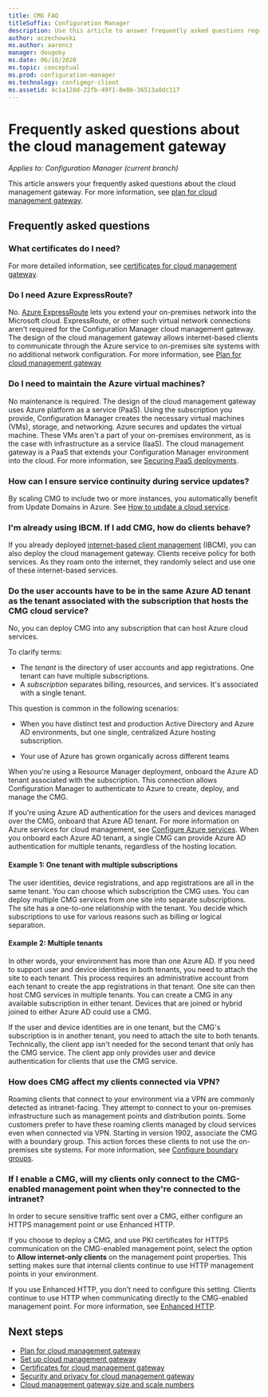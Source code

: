 ```yaml
---
title: CMG FAQ
titleSuffix: Configuration Manager
description: Use this article to answer frequently asked questions regarding the cloud management gateway
author: aczechowski
ms.author: aaroncz
manager: dougeby
ms.date: 06/10/2020
ms.topic: conceptual
ms.prod: configuration-manager
ms.technology: configmgr-client
ms.assetid: 4c1a128d-22fb-49f1-8e0b-36513a8dc117
---
```


# Frequently asked questions about the cloud management gateway

*Applies to: Configuration Manager (current branch)*

This article answers your frequently asked questions about the cloud management gateway. For more information, see [plan for cloud management gateway](plan-cloud-management-gateway.md).

## Frequently asked questions

### What certificates do I need?

For more detailed information, see [certificates for cloud management gateway](certificates-for-cloud-management-gateway.md).

### Do I need Azure ExpressRoute?

No. [Azure ExpressRoute](/azure/expressroute/expressroute-introduction) lets you extend your on-premises network into the Microsoft cloud. ExpressRoute, or other such virtual network connections aren't required for the Configuration Manager cloud management gateway. The design of the cloud management gateway allows internet-based clients to communicate through the Azure service to on-premises site systems with no additional network configuration. For more information, see [Plan for cloud management gateway](plan-cloud-management-gateway.md)

<!-- SCCMDocs#1659 -->

### Do I need to maintain the Azure virtual machines?

No maintenance is required. The design of the cloud management gateway uses Azure platform as a service (PaaS). Using the subscription you provide, Configuration Manager creates the necessary virtual machines (VMs), storage, and networking. Azure secures and updates the virtual machine. These VMs aren't a part of your on-premises environment, as is the case with infrastructure as a service (IaaS). The cloud management gateway is a PaaS that extends your Configuration Manager environment into the cloud. For more information, see [Securing PaaS deployments](/azure/security/security-paas-deployments).

### How can I ensure service continuity during service updates?

By scaling CMG to include two or more instances, you automatically benefit from Update Domains in Azure. See [How to update a cloud service](/azure/cloud-services/cloud-services-update-azure-service).

### I'm already using IBCM. If I add CMG, how do clients behave?

If you already deployed [internet-based client management](../plan-internet-based-client-management.md) (IBCM), you can also deploy the cloud management gateway. Clients receive policy for both services. As they roam onto the internet, they randomly select and use one of these internet-based services.

### <a name="bkmk_tenant"></a> Do the user accounts have to be in the same Azure AD tenant as the tenant associated with the subscription that hosts the CMG cloud service?
<!--SCCMDocs-pr issue #2873-->
No, you can deploy CMG into any subscription that can host Azure cloud services.

To clarify terms:

- The _tenant_ is the directory of user accounts and app registrations. One tenant can have multiple subscriptions.
- A _subscription_ separates billing, resources, and services. It's associated with a single tenant.

This question is common in the following scenarios:  

- When you have distinct test and production Active Directory and Azure AD environments, but one single, centralized Azure hosting subscription.

- Your use of Azure has grown organically across different teams

When you're using a Resource Manager deployment, onboard the Azure AD tenant associated with the subscription. This connection allows Configuration Manager to authenticate to Azure to create, deploy, and manage the CMG.  

If you're using Azure AD authentication for the users and devices managed over the CMG, onboard that Azure AD tenant. For more information on Azure services for cloud management, see [Configure Azure services](../../../servers/deploy/configure/azure-services-wizard.md). When you onboard each Azure AD tenant, a single CMG can provide Azure AD authentication for multiple tenants, regardless of the hosting location.

#### Example 1: One tenant with multiple subscriptions

The user identities, device registrations, and app registrations are all in the same tenant. You can choose which subscription the CMG uses. You can deploy multiple CMG services from one site into separate subscriptions. The site has a one-to-one relationship with the tenant. You decide which subscriptions to use for various reasons such as billing or logical separation.

#### Example 2: Multiple tenants

In other words, your environment has more than one Azure AD. If you need to support user and device identities in both tenants, you need to attach the site to each tenant. This process requires an administrative account from each tenant to create the app registrations in that tenant. One site can then host CMG services in multiple tenants. You can create a CMG in any available subscription in either tenant. Devices that are joined or hybrid joined to either Azure AD could use a CMG.

If the user and device identities are in one tenant, but the CMG's subscription is in another tenant, you need to attach the site to both tenants. Technically, the client app isn't needed for the second tenant that only has the CMG service. The client app only provides user and device authentication for clients that use the CMG service.<!-- SCCMDocs#1902 -->

### How does CMG affect my clients connected via VPN?

Roaming clients that connect to your environment via a VPN are commonly detected as intranet-facing. They attempt to connect to your on-premises infrastructure such as management points and distribution points. Some customers prefer to have these roaming clients managed by cloud services even when connected via VPN. Starting in version 1902, associate the CMG with a boundary group. This action forces these clients to not use the on-premises site systems. For more information, see [Configure boundary groups](setup-cloud-management-gateway.md#configure-boundary-groups).

### If I enable a CMG, will my clients only connect to the CMG-enabled management point when they're connected to the intranet?

In order to secure sensitive traffic sent over a CMG, either configure an HTTPS management point or use Enhanced HTTP.

If you choose to deploy a CMG, and use PKI certificates for HTTPS communication on the CMG-enabled management point, select the option to **Allow internet-only clients** on the management point properties. This setting makes sure that internal clients continue to use HTTP management points in your environment.

If you use Enhanced HTTP, you don't need to configure this setting. Clients continue to use HTTP when communicating directly to the CMG-enabled management point. For more information, see [Enhanced HTTP](../../../plan-design/hierarchy/enhanced-http.md).

## Next steps

- [Plan for cloud management gateway](plan-cloud-management-gateway.md)
- [Set up cloud management gateway](setup-cloud-management-gateway.md)
- [Certificates for cloud management gateway](certificates-for-cloud-management-gateway.md)
- [Security and privacy for cloud management gateway](security-and-privacy-for-cloud-management-gateway.md)
- [Cloud management gateway size and scale numbers](../../../plan-design/configs/size-and-scale-numbers.md#bkmk_cmg)
